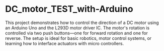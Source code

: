 # DC_motor_TEST_with-Arduino
This project demonstrates how to control the direction of a DC motor using an Arduino Uno and the L293D motor driver IC. The motor's rotation is controlled via two push buttons—one for forward rotation and one for reverse. The setup is ideal for basic robotics, motor control systems, or learning how to interface actuators with micro controllers.
